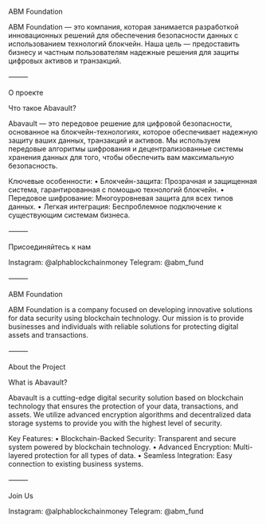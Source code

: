 ABM Foundation

ABM Foundation — это компания, которая занимается разработкой инновационных решений для обеспечения безопасности данных с использованием технологий блокчейн. Наша цель — предоставить бизнесу и частным пользователям надежные решения для защиты цифровых активов и транзакций.

⸻

О проекте

Что такое Abavault?

Abavault — это передовое решение для цифровой безопасности, основанное на блокчейн-технологиях, которое обеспечивает надежную защиту ваших данных, транзакций и активов. Мы используем передовые алгоритмы шифрования и децентрализованные системы хранения данных для того, чтобы обеспечить вам максимальную безопасность.

Ключевые особенности:
	•	Блокчейн-защита: Прозрачная и защищенная система, гарантированная с помощью технологий блокчейн.
	•	Передовое шифрование: Многоуровневая защита для всех типов данных.
	•	Легкая интеграция: Беспроблемное подключение к существующим системам бизнеса.

⸻

Присоединяйтесь к нам

Instagram: @alphablockchainmoney
Telegram: @abm_fund

⸻

ABM Foundation

ABM Foundation is a company focused on developing innovative solutions for data security using blockchain technology. Our mission is to provide businesses and individuals with reliable solutions for protecting digital assets and transactions.

⸻

About the Project

What is Abavault?

Abavault is a cutting-edge digital security solution based on blockchain technology that ensures the protection of your data, transactions, and assets. We utilize advanced encryption algorithms and decentralized data storage systems to provide you with the highest level of security.

Key Features:
	•	Blockchain-Backed Security: Transparent and secure system powered by blockchain technology.
	•	Advanced Encryption: Multi-layered protection for all types of data.
	•	Seamless Integration: Easy connection to existing business systems.

⸻

Join Us

Instagram: @alphablockchainmoney
Telegram: @abm_fund

